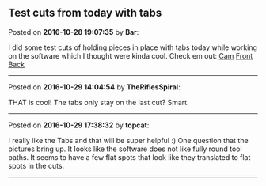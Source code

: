 ## Test cuts from today with tabs
Posted on **2016-10-28 19:07:35** by **Bar**:

I did some test cuts of holding pieces in place with tabs today while working on the software which I thought were kinda cool. Check em out:  [Cam](/images/lu/ludq_cam.png.jpg)  [Front](/images/ww/wwge_front.jpg.jpg)  [Back](/images/97/97qs_back.jpg.jpg)

---

Posted on **2016-10-29 14:04:54** by **TheRiflesSpiral**:

THAT is cool! The tabs only stay on the last cut? Smart.

---

Posted on **2016-10-29 17:38:32** by **topcat**:

I really like the Tabs and that will be super helpful :) One question that the pictures bring up. It looks like the software does not like fully round tool paths. It seems to have a few flat spots that look like they translated to flat spots in the cuts.

---

